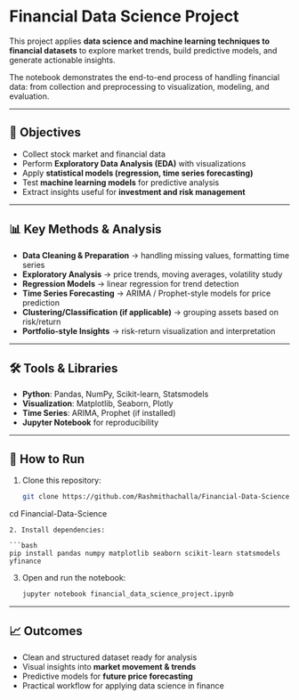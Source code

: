 # Financial Data Science Project

This project applies **data science and machine learning techniques to financial datasets** to explore market trends, build predictive models, and generate actionable insights.

The notebook demonstrates the end-to-end process of handling financial data: from collection and preprocessing to visualization, modeling, and evaluation.

---

## 🔑 Objectives

* Collect stock market and financial data
* Perform **Exploratory Data Analysis (EDA)** with visualizations
* Apply **statistical models (regression, time series forecasting)**
* Test **machine learning models** for predictive analysis
* Extract insights useful for **investment and risk management**

---

## 📊 Key Methods & Analysis

* **Data Cleaning & Preparation** → handling missing values, formatting time series
* **Exploratory Analysis** → price trends, moving averages, volatility study
* **Regression Models** → linear regression for trend detection
* **Time Series Forecasting** → ARIMA / Prophet-style models for price prediction
* **Clustering/Classification (if applicable)** → grouping assets based on risk/return
* **Portfolio-style Insights** → risk-return visualization and interpretation

---

## 🛠️ Tools & Libraries

* **Python**: Pandas, NumPy, Scikit-learn, Statsmodels
* **Visualization**: Matplotlib, Seaborn, Plotly
* **Time Series**: ARIMA, Prophet (if installed)
* **Jupyter Notebook** for reproducibility

---

## 🚀 How to Run

1. Clone this repository:

   ```bash
   git clone https://github.com/Rashmithachalla/Financial-Data-Science.git
cd Financial-Data-Science
   ```
2. Install dependencies:

   ```bash
   pip install pandas numpy matplotlib seaborn scikit-learn statsmodels yfinance
   ```
3. Open and run the notebook:

   ```bash
   jupyter notebook financial_data_science_project.ipynb
   ```

---

## 📈 Outcomes

* Clean and structured dataset ready for analysis
* Visual insights into **market movement & trends**
* Predictive models for **future price forecasting**
* Practical workflow for applying data science in finance

